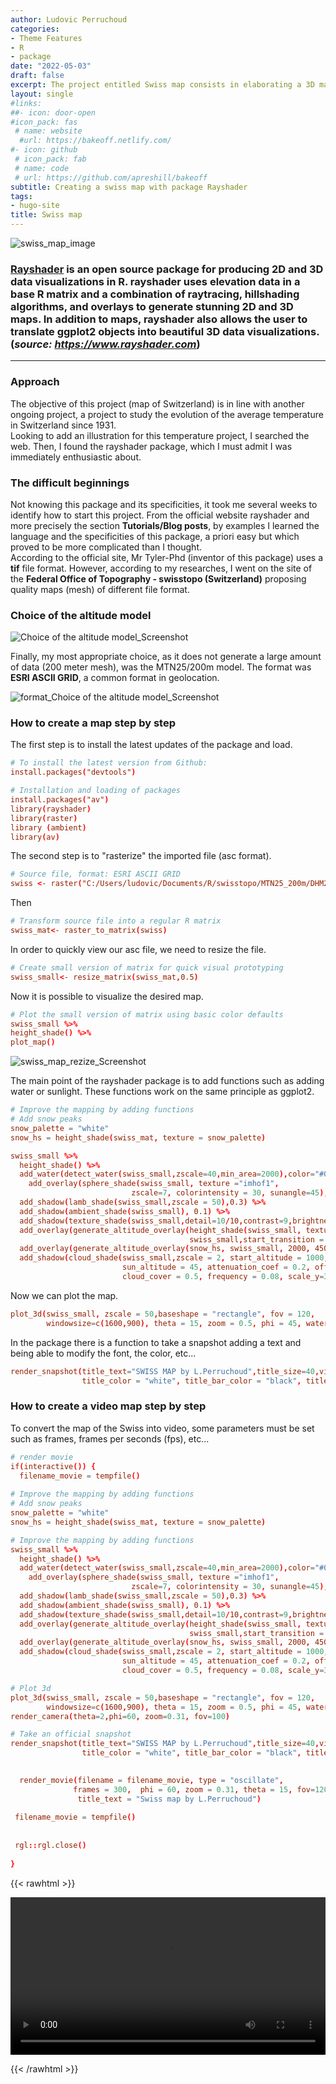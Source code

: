 ```yaml
---
author: Ludovic Perruchoud
categories:
- Theme Features
- R
- package
date: "2022-05-03"
draft: false
excerpt: The project entitled Swiss map consists in elaborating a 3D map of Switzerland with the Rayshader package from a specific image format. This package from the middle of 2021 offers rich functions for 3D mapping.Swiss map only touches a very small part of the functionality of this incredible package but look already at the result obtained with Swiss map. Have a good read ! 
layout: single
#links:
##- icon: door-open
#icon_pack: fas
 # name: website
  #url: https://bakeoff.netlify.com/
#- icon: github
 # icon_pack: fab
 # name: code
 # url: https://github.com/apreshill/bakeoff
subtitle: Creating a swiss map with package Rayshader
tags:
- hugo-site
title: Swiss map
---
```


![swiss_map_image](swiss_map_final.png)

### [Rayshader](https://www.rayshader.com/) is an open source package for producing 2D and 3D data visualizations in R. rayshader uses elevation data in a base R matrix and a combination of raytracing, hillshading algorithms, and overlays to generate stunning 2D and 3D maps. In addition to maps, rayshader also allows the user to translate ggplot2 objects into beautiful 3D data visualizations. (*source: https://www.rayshader.com*)

---

### Approach

The objective of this project (map of Switzerland) is in line with another ongoing project, a project to study the evolution of the average temperature in Switzerland since 1931.  
Looking to add an illustration for this temperature project, I searched the web. Then, I found the rayshader package, which I must admit I was immediately enthusiastic about. 

### The difficult beginnings
Not knowing this package and its specificities, it took me several weeks to identify how to start this project. From the official website rayshader and more precisely the section **Tutorials/Blog posts**, by examples I learned the language and the specificities of this package, a priori easy but which proved to be more complicated than I thought.  
According to the official site, Mr Tyler-Phd (inventor of this package) uses a **tif** file format. However, according to my researches, I went on the site of the **Federal Office of Topography - swisstopo (Switzerland)** proposing quality maps (mesh) of different file format. 

### Choice of the altitude model

![Choice of the altitude model_Screenshot](MTN25_200m.PNG)

Finally, my most appropriate choice, as it does not generate a large amount of data (200 meter mesh), was the MTN25/200m model. The format was **ESRI ASCII GRID**, a common format in geolocation.

![format_Choice of the altitude model_Screenshot](format_MTN25_200m.PNG)

### How to create a map step by step


The first step is to install the latest updates of the package and load.

```toml
# To install the latest version from Github:
install.packages("devtools")

# Installation and loading of packages
install.packages("av")
library(rayshader)
library(raster)
library (ambient)
library(av)
```
The second step is to "rasterize" the imported file (asc format).

```toml
# Source file, format: ESRI ASCII GRID
swiss <- raster("C:/Users/ludovic/Documents/R/swisstopo/MTN25_200m/DHM200.asc")
```
Then 

```toml
# Transform source file into a regular R matrix
swiss_mat<- raster_to_matrix(swiss)
```

In order to quickly view our asc file, we need to resize the file.

```toml
# Create small version of matrix for quick visual prototyping
swiss_small<- resize_matrix(swiss_mat,0.5)
```
Now it is possible to visualize the desired map.

```toml
# Plot the small version of matrix using basic color defaults
swiss_small %>% 
height_shade() %>% 
plot_map()
```
![swiss_map_rezize_Screenshot](swiss_map_rezize.png)

The main point of the rayshader package is to add functions such as adding water or sunlight. These functions work on the same principle as ggplot2.

```toml
# Improve the mapping by adding functions
# Add snow peaks 
snow_palette = "white"
snow_hs = height_shade(swiss_mat, texture = snow_palette)
```

```toml
swiss_small %>% 
  height_shade() %>% 
  add_water(detect_water(swiss_small,zscale=40,min_area=2000),color="#02bdb5") %>%
    add_overlay(sphere_shade(swiss_small, texture ="imhof1",
                           zscale=7, colorintensity = 30, sunangle=45), alphalayer=0.8) %>%
  add_shadow(lamb_shade(swiss_small,zscale = 50),0.3) %>%
  add_shadow(ambient_shade(swiss_small), 0.1) %>%
  add_shadow(texture_shade(swiss_small,detail=10/10,contrast=9,brightness = 50), 0.01) %>%
  add_overlay(generate_altitude_overlay(height_shade(swiss_small, texture = "#91aaba"),
                                        swiss_small,start_transition = -300,end_transition = 500)) %>%
  add_overlay(generate_altitude_overlay(snow_hs, swiss_small, 2000, 4500, lower=FALSE)) %>%
  add_shadow(cloud_shade(swiss_small,zscale = 2, start_altitude = 1000, end_altitude = 4000, 
                         sun_altitude = 45, attenuation_coef = 0.2, offset_y = 300,
                         cloud_cover = 0.5, frequency = 0.08, scale_y=3, fractal_levels = 16), 0.5)%>%
```
Now we can plot the map.

```toml
plot_3d(swiss_small, zscale = 50,baseshape = "rectangle", fov = 120, 
        windowsize=c(1600,900), theta = 15, zoom = 0.5, phi = 45, watercolor="#02bdb5")
```
In the package there is a function to take a snapshot adding a text and being able to modify the font, the color, etc...

```toml
render_snapshot(title_text="SWISS MAP by L.Perruchoud",title_size=40,vignette=T,title_font = "Helvetica",title_offset=c(0,20),
                title_color = "white", title_bar_color = "black", title_position = "north")
```

### How to create a video map step by step

To convert the map of the Swiss into video, some parameters must be set such as frames, frames per seconds (fps), etc...

```toml
# render movie
if(interactive()) {
  filename_movie = tempfile()
  
# Improve the mapping by adding functions
# Add snow peaks 
snow_palette = "white"
snow_hs = height_shade(swiss_mat, texture = snow_palette)

# Improve the mapping by adding functions
swiss_small %>% 
  height_shade() %>% 
  add_water(detect_water(swiss_small,zscale=40,min_area=2000),color="#02bdb5") %>%
    add_overlay(sphere_shade(swiss_small, texture ="imhof1",
                           zscale=7, colorintensity = 30, sunangle=45), alphalayer=0.8) %>%
  add_shadow(lamb_shade(swiss_small,zscale = 50),0.3) %>%
  add_shadow(ambient_shade(swiss_small), 0.1) %>%
  add_shadow(texture_shade(swiss_small,detail=10/10,contrast=9,brightness = 50), 0.01) %>%
  add_overlay(generate_altitude_overlay(height_shade(swiss_small, texture = "#91aaba"),
                                        swiss_small,start_transition = -300,end_transition = 500)) %>%
  add_overlay(generate_altitude_overlay(snow_hs, swiss_small, 2000, 4500, lower=FALSE)) %>%
  add_shadow(cloud_shade(swiss_small,zscale = 2, start_altitude = 1000, end_altitude = 4000, 
                         sun_altitude = 45, attenuation_coef = 0.2, offset_y = 300,
                         cloud_cover = 0.5, frequency = 0.08, scale_y=3, fractal_levels = 16), 0.5)%>%

# Plot 3d
plot_3d(swiss_small, zscale = 50,baseshape = "rectangle", fov = 120, 
        windowsize=c(1600,900), theta = 15, zoom = 0.5, phi = 45, watercolor="#02bdb5")
render_camera(theta=2,phi=60, zoom=0.31, fov=100)

# Take an official snapshot
render_snapshot(title_text="SWISS MAP by L.Perruchoud",title_size=40,vignette=T,title_font = "Helvetica",title_offset=c(0,20),
                title_color = "white", title_bar_color = "black", title_position = "north")
 

  render_movie(filename = filename_movie, type = "oscillate", 
              frames = 300,  phi = 60, zoom = 0.31, theta = 15, fov=120,
               title_text = "Swiss map by L.Perruchoud")
              
 filename_movie = tempfile()
  
 
 rgl::rgl.close()
   
}
```
{{< rawhtml >}} 

<video width=100% controls autoplay>
    <source src="/videos/swiss_map.mp4" type="video/mp4">
    Your browser does not support the video tag.  
</video>

{{< /rawhtml >}}

